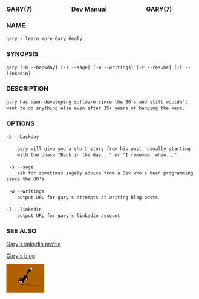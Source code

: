 ### GARY(7) <img height="10" hspace="50"/>Dev Manual<img height="10" hspace="50"/> GARY(7)

### NAME
    gary - learn more Gary Gealy

### SYNOPSIS
    
    gary [-b --backday] [-s --sage] [-w --writings] [-r --resume] [-l --linkedin] 

### DESCRIPTION

    gary has been developing software since the 80's and still wouldn't 
    want to do anything else even after 35+ years of banging the keys.
    
### OPTIONS

    -b --backday

        gary will give you a short story from his past, usually starting
        with the phase "Back in the day..." or "I remember when..."
     
     -s --sage
        ask for sometimes sagely advice from a Dev who's been programming since the 80's

     -w --writings
        output URL for gary's attempts at writing blog posts

    -l --linkedin
        output URL for gary's linkedin account
       

### SEE ALSO

[Gary's linkedin profile](https://www.linkedin.com/in/ggealy/)

[Gary's blog](https://www.tumblr.com/blog/view/garygealy)
        

<img src="./assets/running-sql.gif" width="100">

<!--
**GaryGealy/GaryGealy** is a ✨ _special_ ✨ repository because its `README.md` (this file) appears on your GitHub profile.

Here are some ideas to get you started:

- 🔭 I’m currently working on ...
- 🌱 I’m currently learning ...
- 👯 I’m looking to collaborate on ...
- 🤔 I’m looking for help with ...
- 💬 Ask me about ...
- 📫 How to reach me: ...
- 😄 Pronouns: ...
- ⚡ Fun fact: ...
-->
